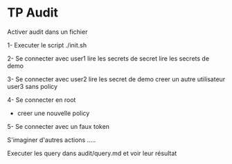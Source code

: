# TP Audit

Activer audit dans un fichier

1- Executer le script ./init.sh

2- Se connecter avec user1
lire les secrets de secret
lire les secrets de demo

3- Se connecter avec user2
lire les secret de demo
creer un autre utilisateur user3 sans policy

4- Se connecter en root
- creer une nouvelle policy

5- Se connecter avec un faux token

S'imaginer d'autres actions .....


Executer les query dans audit/query.md et voir leur résultat
